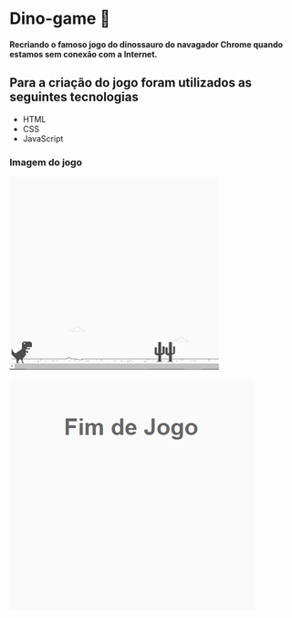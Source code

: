 # Dino-game  🦖

#### Recriando o famoso jogo do dinossauro do navagador Chrome quando estamos sem conexão com a Internet.

## Para a criação do jogo foram utilizados as seguintes tecnologias 

* HTML 
* CSS
* JavaScript

### Imagem do jogo



 ![Alt text](./captura_jogo.png)



![Alt text](./captura_jogo2.png)

